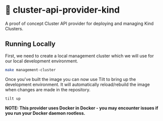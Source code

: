 # 🐢 cluster-api-provider-kind

A proof of concept Cluster API provider for deploying and managing Kind Clusters.

## Running Locally

First, we need to create a local management cluster which we will use for our local development environment.
```bash
make management-cluster
```

Once you've built the image you can now use Tilt to bring up the development environment. It will automatically reload/rebuild the image when changes are made in the repository.
```bash
tilt up
```

__NOTE: This provider uses Docker in Docker - you may encounter issues if you run your Docker daemon rootless.__
